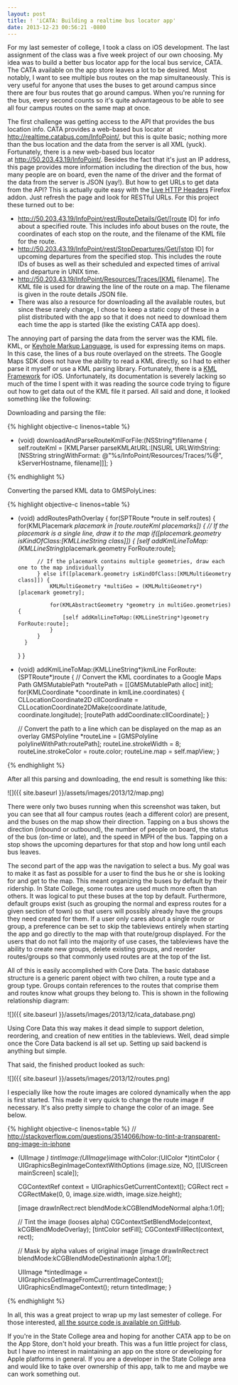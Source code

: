 ```yaml
---
layout: post
title: ! 'iCATA: Building a realtime bus locator app'
date: 2013-12-23 00:56:21 -0800
---
```


For my last semester of college, I took a class on iOS development. The last assignment of the class was a five week project of our own choosing. My idea was to build a better bus locator app for the local bus service, CATA. The CATA available on the app store leaves a lot to be desired. Most notably, I want to see multiple bus routes on the map simultaneously. This is very useful for anyone that uses the buses to get around campus since there are four bus routes that go around campus. When you're running for the bus, every second counts so it's quite advantageous to be able to see all four campus routes on the same map at once.

The first challenge was getting access to the API that provides the bus location info. CATA provides a web-based bus locator at <a href="http://realtime.catabus.com/InfoPoint/">http://realtime.catabus.com/InfoPoint/</a>, but this is quite basic; nothing more than the bus location and the data from the server is all XML (yuck). Fortunately, there is a new web-based bus locator at <a href="http://50.203.43.19/InfoPoint/">http://50.203.43.19/InfoPoint/</a>. Besides the fact that it's just an IP address, this page provides more information including the direction of the bus, how many people are on board, even the name of the driver and the format of the data from the server is JSON (yay!). But how to get URLs to get data from the API? This is actually quite easy with the <a href="https://addons.mozilla.org/en-us/firefox/addon/live-http-headers/">Live HTTP Headers</a> Firefox addon. Just refresh the page and look for RESTful URLs. For this project these turned out to be:

* http://50.203.43.19/InfoPoint/rest/RouteDetails/Get/[route ID] for info about a specified route. This includes info about buses on the route, the coordinates of each stop on the route, and the filename of the KML file for the route.
* http://50.203.43.19/InfoPoint/rest/StopDepartures/Get/[stop ID] for upcoming departures from the specified stop. This includes the route IDs of buses as well as their scheduled and expected times of arrival and departure in UNIX time.
* http://50.203.43.19/InfoPoint/Resources/Traces/[KML filename]. The KML file is used for drawing the line of the route on a map. The filename is given in the route details JSON file.
* There was also a resource for downloading all the available routes, but since these rarely change, I chose to keep a static copy of these in a plist distributed with the app so that it does not need to download them each time the app is started (like the existing CATA app does).

<!--more-->

The annoying part of parsing the data from the server was the KML file. KML, or <a href="https://en.wikipedia.org/wiki/Keyhole_Markup_Language">Keyhole Markup Language</a>, is used for expressing items on maps. In this case, the lines of a bus route overlayed on the streets. The Google Maps SDK does not have the ability to read a KML directly, so I had to either parse it myself or use a KML parsing library. Fortunately, there is a <a href="http://kmlframework.com/">KML Framework</a> for iOS. Unfortunately, its documentation is severely lacking so much of the time I spent with it was reading the source code trying to figure out how to get data out of the KML file it parsed. All said and done, it looked something like the following:

Downloading and parsing the file:

{% highlight objective-c linenos=table %}
- (void) downloadAndParseRouteKmlForFile:(NSString*)filename {
   self.routeKml = [KMLParser parseKMLAtURL:[NSURL URLWithString:[NSString stringWithFormat:
                   @"%s/InfoPoint/Resources/Traces/%@", kServerHostname, filename]]];
}

{% endhighlight %}

Converting the parsed KML data to GMSPolyLines:

{% highlight objective-c linenos=table %}
- (void) addRoutesPathOverlay {
    for(SPTRoute *route in self.routes) {
        for(KMLPlacemark *placemark in [route.routeKml placemarks]) {
            // If the placemark is a single line, draw it to the map
            if([placemark.geometry isKindOfClass:[KMLLineString class]]) {
                [self addKmlLineToMap:(KMLLineString*)placemark.geometry ForRoute:route];

            // If the placemark contains multiple geometries, draw each one to the map individually
            } else if([placemark.geometry isKindOfClass:[KMLMultiGeometry class]]) {
                KMLMultiGeometry *multiGeo = (KMLMultiGeometry*)[placemark geometry];

                for(KMLAbstractGeometry *geometry in multiGeo.geometries) {
                    [self addKmlLineToMap:(KMLLineString*)geometry ForRoute:route];
                }
            }
        }
    }
}

- (void) addKmlLineToMap:(KMLLineString*)kmlLine ForRoute:(SPTRoute*)route {
    // Convert the KML coordinates to a Google Maps Path
    GMSMutablePath *routePath = [[GMSMutablePath alloc] init];
    for(KMLCoordinate *coordinate in kmlLine.coordinates) {
        CLLocationCoordinate2D cllCoordinate = CLLocationCoordinate2DMake(coordinate.latitude, coordinate.longitude);
        [routePath addCoordinate:cllCoordinate];
    }

    // Convert the path to a line which can be displayed on the map as an overlay
    GMSPolyline *routeLine = [GMSPolyline polylineWithPath:routePath];
    routeLine.strokeWidth = 8;
    routeLine.strokeColor = route.color;
    routeLine.map = self.mapView;
}

{% endhighlight %}

After all this parsing and downloading, the end result is something like this:

![]({{ site.baseurl }}/assets/images/2013/12/map.png)


There were only two buses running when this screenshot was taken, but you can see that all four campus routes (each a different color) are present, and the buses on the map show their direction. Tapping on a bus shows the direction (inbound or outbound), the number of people on board, the status of the bus (on-time or late), and the speed in MPH of the bus. Tapping on a stop shows the upcoming departures for that stop and how long until each bus leaves.

The second part of the app was the navigation to select a bus. My goal was to make it as fast as possible for a user to find the bus he or she is looking for and get to the map. This meant organizing the buses by default by their ridership. In State College, some routes are used much more often than others. It was logical to put these buses at the top by default. Furthermore, default groups exist (such as grouping the normal and express routes for a given section of town) so that users will possibly already have the groups they need created for them. If a user only cares about a single route or group, a preference can be set to skip the tableviews entirely when starting the app and go directly to the map with that route/group displayed. For the users that do not fall into the majority of use cases, the tableviews have the ability to create new groups, delete existing groups, and reorder routes/groups so that commonly used routes are at the top of the list.

All of this is easily accomplished with Core Data. The basic database structure is a generic parent object with two chilren, a route type and a group type. Groups contain references to the routes that comprise them and routes know what groups they belong to. This is shown in the following relationship diagram:

![]({{ site.baseurl }}/assets/images/2013/12/icata_database.png)

Using Core Data this way makes it dead simple to support deletion, reordering, and creation of new entities in the tableviews. Well, dead simple once the Core Data backend is all set up. Setting up said backend is anything but simple.

That said, the finished product looked as such:

![]({{ site.baseurl }}/assets/images/2013/12/routes.png)


I especially like how the route images are colored dynamically when the app is first started. This made it very quick to change the route image if necessary. It's also pretty simple to change the color of an image. See below.

{% highlight objective-c linenos=table %}
// http://stackoverflow.com/questions/3514066/how-to-tint-a-transparent-png-image-in-iphone
+ (UIImage *) tintImage:(UIImage*)image withColor:(UIColor *)tintColor {
    UIGraphicsBeginImageContextWithOptions (image.size, NO, [[UIScreen mainScreen] scale]);

    CGContextRef context = UIGraphicsGetCurrentContext();
    CGRect rect = CGRectMake(0, 0, image.size.width, image.size.height);

    [image drawInRect:rect blendMode:kCGBlendModeNormal alpha:1.0f];

    // Tint the image (looses alpha)
    CGContextSetBlendMode(context, kCGBlendModeOverlay);
    [tintColor setFill];
    CGContextFillRect(context, rect);

    // Mask by alpha values of original image
    [image drawInRect:rect blendMode:kCGBlendModeDestinationIn alpha:1.0f];

    UIImage *tintedImage = UIGraphicsGetImageFromCurrentImageContext();
    UIGraphicsEndImageContext();
    return tintedImage;
}

{% endhighlight %}

In all, this was a great project to wrap up my last semester of college. For those interested, <a href="https://github.com/shanet/iCATA">all the source code is available on GitHub</a>.

If you're in the State College area and hoping for another CATA app to be on the App Store, don't hold your breath. This was a fun little project for class, but I have no interest in maintaining an app on the store or developing for Apple platforms in general. If you are a developer in the State College area and would like to take over ownership of this app, talk to me and maybe we can work something out.
